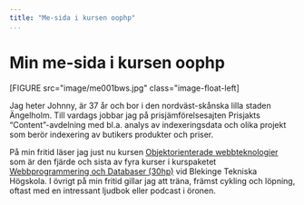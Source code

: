 ```yaml
---
title: "Me-sida i kursen oophp"
...
```

Min me-sida i kursen oophp
=========================

[FIGURE src="image/me001bws.jpg" class="image-float-left]

Jag heter Johnny, är 37 år och bor i den nordväst-skånska lilla staden Ängelholm.
Till vardags jobbar jag på prisjämförelse­sajten Prisjakts “Content”-avdelning
med bl.a. analys av indexerings­data och olika projekt som berör indexering av
butikers produkter och priser.

På min fritid läser jag just nu kursen [Objektorienterade webbteknologier](https://dbwebb.se/kurser/oophp-v4/) som är
den fjärde och sista av fyra kurser i kurspaketet [Webbprogrammering och Databaser
(30hp)](https://dbwebb.se/utbildning/webbprogrammering-och-databaser-30hp) vid
Blekinge Tekniska Högskola. I övrigt på min fritid gillar jag att träna, främst
cykling och löpning, oftast med en intressant ljudbok eller podcast i öronen.
